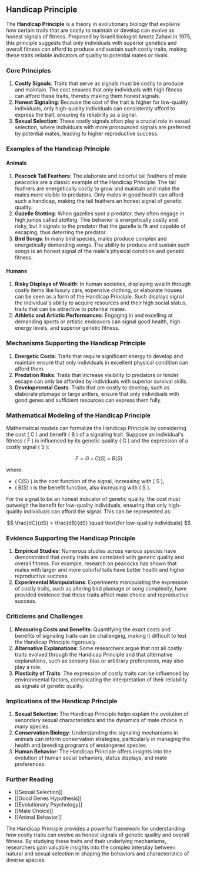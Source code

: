 ## Handicap Principle

The **Handicap Principle** is a theory in evolutionary biology that explains how certain traits that are costly to maintain or develop can evolve as honest signals of fitness. Proposed by Israeli biologist Amotz Zahavi in 1975, this principle suggests that only individuals with superior genetics and overall fitness can afford to produce and sustain such costly traits, making these traits reliable indicators of quality to potential mates or rivals.

### Core Principles

1. **Costly Signals**: Traits that serve as signals must be costly to produce and maintain. The cost ensures that only individuals with high fitness can afford these traits, thereby making them honest signals.
2. **Honest Signaling**: Because the cost of the trait is higher for low-quality individuals, only high-quality individuals can consistently afford to express the trait, ensuring its reliability as a signal.
3. **Sexual Selection**: These costly signals often play a crucial role in sexual selection, where individuals with more pronounced signals are preferred by potential mates, leading to higher reproductive success.

### Examples of the Handicap Principle

#### Animals

1. **Peacock Tail Feathers**: The elaborate and colorful tail feathers of male peacocks are a classic example of the Handicap Principle. The tail feathers are energetically costly to grow and maintain and make the males more visible to predators. Only males in good health can afford such a handicap, making the tail feathers an honest signal of genetic quality.
2. **Gazelle Stotting**: When gazelles spot a predator, they often engage in high jumps called stotting. This behavior is energetically costly and risky, but it signals to the predator that the gazelle is fit and capable of escaping, thus deterring the predator.
3. **Bird Songs**: In many bird species, males produce complex and energetically demanding songs. The ability to produce and sustain such songs is an honest signal of the male's physical condition and genetic fitness.

#### Humans

1. **Risky Displays of Wealth**: In human societies, displaying wealth through costly items like luxury cars, expensive clothing, or elaborate houses can be seen as a form of the Handicap Principle. Such displays signal the individual's ability to acquire resources and their high social status, traits that can be attractive to potential mates.
2. **Athletic and Artistic Performances**: Engaging in and excelling at demanding sports or artistic endeavors can signal good health, high energy levels, and superior genetic fitness.

### Mechanisms Supporting the Handicap Principle

1. **Energetic Costs**: Traits that require significant energy to develop and maintain ensure that only individuals in excellent physical condition can afford them.
2. **Predation Risks**: Traits that increase visibility to predators or hinder escape can only be afforded by individuals with superior survival skills.
3. **Developmental Costs**: Traits that are costly to develop, such as elaborate plumage or large antlers, ensure that only individuals with good genes and sufficient resources can express them fully.

### Mathematical Modeling of the Handicap Principle

Mathematical models can formalize the Handicap Principle by considering the cost \( C \) and benefit \( B \) of a signaling trait. Suppose an individual's fitness \( F \) is influenced by its genetic quality \( G \) and the expression of a costly signal \( S \):

$$
F = G - C(S) + B(S)
$$

where:
- \( C(S) \) is the cost function of the signal, increasing with \( S \),
- \( B(S) \) is the benefit function, also increasing with \( S \).

For the signal to be an honest indicator of genetic quality, the cost must outweigh the benefit for low-quality individuals, ensuring that only high-quality individuals can afford the signal. This can be represented as:

$$
\frac{dC}{dS} > \frac{dB}{dS} \quad \text{for low-quality individuals}
$$

### Evidence Supporting the Handicap Principle

1. **Empirical Studies**: Numerous studies across various species have demonstrated that costly traits are correlated with genetic quality and overall fitness. For example, research on peacocks has shown that males with larger and more colorful tails have better health and higher reproductive success.
2. **Experimental Manipulations**: Experiments manipulating the expression of costly traits, such as altering bird plumage or song complexity, have provided evidence that these traits affect mate choice and reproductive success.

### Criticisms and Challenges

1. **Measuring Costs and Benefits**: Quantifying the exact costs and benefits of signaling traits can be challenging, making it difficult to test the Handicap Principle rigorously.
2. **Alternative Explanations**: Some researchers argue that not all costly traits evolved through the Handicap Principle and that alternative explanations, such as sensory bias or arbitrary preferences, may also play a role.
3. **Plasticity of Traits**: The expression of costly traits can be influenced by environmental factors, complicating the interpretation of their reliability as signals of genetic quality.

### Implications of the Handicap Principle

1. **Sexual Selection**: The Handicap Principle helps explain the evolution of secondary sexual characteristics and the dynamics of mate choice in many species.
2. **Conservation Biology**: Understanding the signaling mechanisms in animals can inform conservation strategies, particularly in managing the health and breeding programs of endangered species.
3. **Human Behavior**: The Handicap Principle offers insights into the evolution of human social behaviors, status displays, and mate preferences.

### Further Reading

- [[Sexual Selection]]
- [[Good Genes Hypothesis]]
- [[Evolutionary Psychology]]
- [[Mate Choice]]
- [[Animal Behavior]]

The Handicap Principle provides a powerful framework for understanding how costly traits can evolve as honest signals of genetic quality and overall fitness. By studying these traits and their underlying mechanisms, researchers gain valuable insights into the complex interplay between natural and sexual selection in shaping the behaviors and characteristics of diverse species.
